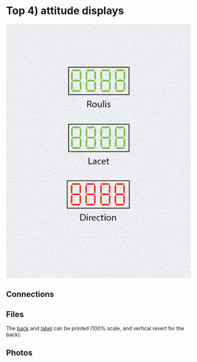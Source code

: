 # Top 4) attitude displays

![panel](T4-design.jpg)


## Connections



## Files
The [back](T4-back.pdf) and [label](T4-label.pdf) can be printed (100% scale, and vertical revert for the back).


## Photos
